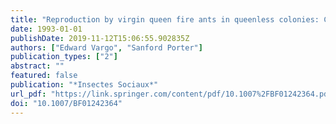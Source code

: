```yaml
---
title: "Reproduction by virgin queen fire ants in queenless colonies: Comparative study of three taxa (Solenopsis richteri, hybrid S. invicta/richteri, S. geminata) (Hymenoptera: Formicidae)"
date: 1993-01-01
publishDate: 2019-11-12T15:06:55.902835Z
authors: ["Edward Vargo", "Sanford Porter"]
publication_types: ["2"]
abstract: ""
featured: false
publication: "*Insectes Sociaux*"
url_pdf: "https://link.springer.com/content/pdf/10.1007%2FBF01242364.pdf"
doi: "10.1007/BF01242364"
---
```


